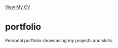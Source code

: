 [View My CV]([https://bit.ly/3DyskGd])
# portfolio
Personal portfolio showcasing my projects and skills.
